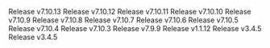 Release v7.10.13
Release v7.10.12
Release v7.10.11
Release v7.10.10
Release v7.10.9
Release v7.10.8
Release v7.10.7
Release v7.10.6
Release v7.10.5
Release v7.10.4
Release v7.10.3
Release v7.9.9
Release v1.1.12
Release v3.4.5
Release v3.4.5
